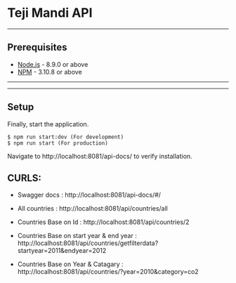 
# Teji Mandi API

---
## Prerequisites

* [Node.js](https://nodejs.org) - 8.9.0 or above
* [NPM](https://docs.npmjs.com/getting-started/installing-node) - 3.10.8 or above
---

---
## Setup


Finally, start the application.

    $ npm run start:dev (For development)
    $ npm run start (For production)

Navigate to http://localhost:8081/api-docs/ to verify installation.


## CURLS:

* Swagger docs : http://localhost:8081/api-docs/#/

* All countries : http://localhost:8081/api/countries/all

* Countries Base on Id : http://localhost:8081/api/countries/2

* Countries Base on start year & end year : http://localhost:8081/api/countries/getfilterdata?startyear=2011&endyear=2012

* Countries Base on Year & Catagary : http://localhost:8081/api/countries/?year=2010&category=co2
